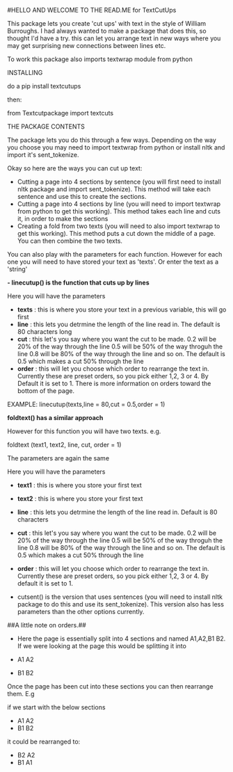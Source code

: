 #HELLO AND WELCOME TO THE READ.ME for TextCutUps

This package lets you create 'cut ups' with text in the style of William Burroughs. I had always wanted to make a package that does this, so thought I'd have a try. this can let you arrange text in new ways where you may get surprising new connections between lines etc.

To work this package also imports textwrap module from python

INSTALLING

do a pip install textcutups

then:

from Textcutpackage import textcuts

THE PACKAGE CONTENTS

 The package lets you do this through a few ways. Depending on the way you choose you may need to import textwrap from python or install nltk and import it's sent_tokenize.

Okay so here are  the ways you can cut up text:

- Cutting a page into 4 sections by sentence (you will first need to install nltk package and import sent_tokenize). This method will take each sentence and use this to create the sections.
- Cutting a page into 4 sections by line (you will need to import textwrap from python to get this working). This method takes each line and cuts it, in order to make the sections
- Creating a fold from two texts (you will need to also import textwrap to get this working). This method puts a cut down the middle of a page. You can then combine the two texts.

You can also play with the parameters for each function. However for each one you will need to have stored your text as 'texts'. Or enter the text as a 'string'


**- linecutup() is the function that cuts up by lines**

Here you will have the parameters
- **texts** : this is where you store your text in a previous variable, this will go first
- **line** : this lets you detrmine the length of the line read in. The default is 80 characters long
- **cut** : this let's you say where you want the cut to be made. 
0.2 will be 20% of the way through the line
0.5 will be 50% of the way throguh the line
0.8 will be 80% of the way through the line
and so on. The default is 0.5 which makes a cut 50% through the line
- **order** : this will let you choose which order to rearrange the text in. Currently these are preset orders, so you pick either 1,2, 3 or 4. By Default it is set to 1. There is more information on orders toward the bottom of the page.

EXAMPLE: linecutup(texts,line = 80,cut = 0.5,order = 1)

**foldtext() has a similar approach**

However for this function you will have two texts. e.g.

foldtext (text1, text2, line, cut, order = 1)

The parameters are again the same

Here you will have the parameters
- **text1** : this is where you store your first text
- **text2** : this is where you store your first text
- **line** : this lets you detrmine the length of the line read in. Default is 80 characters
- **cut** : this let's you say where you want the cut to be made.
0.2 will be 20% of the way through the line
0.5 will be 50% of the way throguh the line
0.8 will be 80% of the way through the line
and so on. The default is 0.5 which makes a cut 50% through the line
- **order** : this will let you choose which order to rearrange the text in. Currently these are preset orders, so you pick either 1,2, 3 or 4. By default it is set to 1.

- cutsent() is the version that uses sentences (you will need to install nltk package to do this and use its sent_tokenize). This version also has less parameters than the other options currently.

##A little note on orders.##
 - Here the page is essentially split into 4 sections and named A1,A2,B1 B2. If we were looking at the page this would be splitting it into

 - A1 A2
 - B1 B2

 Once the page has been cut into these sections you can then rearrange them. E.g

 if we start with the below sections

 - A1 A2
 - B1 B2

it could be rearranged to:

- B2 A2
- B1 A1


